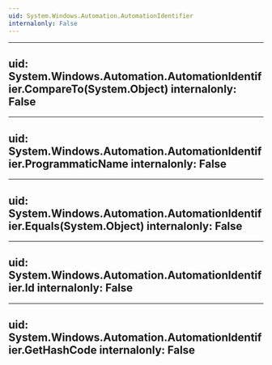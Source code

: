 ```yaml
---
uid: System.Windows.Automation.AutomationIdentifier
internalonly: False
---
```


---
uid: System.Windows.Automation.AutomationIdentifier.CompareTo(System.Object)
internalonly: False
---

---
uid: System.Windows.Automation.AutomationIdentifier.ProgrammaticName
internalonly: False
---

---
uid: System.Windows.Automation.AutomationIdentifier.Equals(System.Object)
internalonly: False
---

---
uid: System.Windows.Automation.AutomationIdentifier.Id
internalonly: False
---

---
uid: System.Windows.Automation.AutomationIdentifier.GetHashCode
internalonly: False
---
